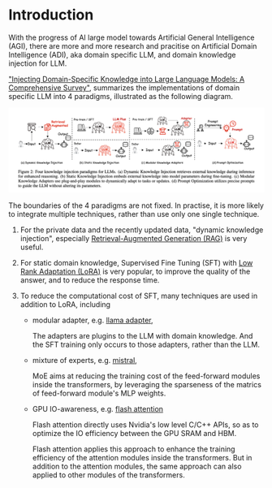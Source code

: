 # Introduction

With the progress of AI large model towards Artificial General Intelligence (AGI), 
there are more and more research and pracitise on Artificial Domain Intelligence (ADI), aka domain specific LLM, and domain knowledge injection for LLM. 

["Injecting Domain-Specific Knowledge into Large Language Models: A Comprehensive Survey"](https://arxiv.org/abs/2502.10708), 
summarizes the implementations of domain specific LLM into 4 paradigms, illustrated as the following diagram. 

![4 paradigms for the domain specific LLMs](https://github.com/kandeng/domain-specific-llm/blob/main/assets/domain_specific_llm_4_paradigms.png)

The boundaries of the 4 paradigms are not fixed. In practise, it is more likely to integrate multiple techniques, rather than use only one single technique. 

1. For the private data and the recently updated data, "dynamic knowledge injection", especially [Retrieval-Augmented Generation (RAG)](https://arxiv.org/abs/2005.11401)
   is very useful.

2. For static domain knowledge, Supervised Fine Tuning (SFT) with [Low Rank Adaptation (LoRA)](https://arxiv.org/abs/2106.09685) is very popular,
   to improve the quality of the answer, and to reduce the response time.

3. To reduce the computational cost of SFT, many techniques are used in addition to LoRA, including
   
   * modular adapter, e.g. [llama adapter](https://arxiv.org/abs/2303.16199),
     
     The adapters are plugins to the LLM with domain knowledge.
     And the SFT training only occurs to those adapters, rather than the LLM.
     
   * mixture of experts, e.g. [mistral](https://arxiv.org/abs/2401.04088),
  
     MoE aims at reducing the training cost of the feed-forward modules inside the transformers,
     by leveraging the sparseness of the matrics of feed-forward module's MLP weights. 
  
   * GPU IO-awareness, e.g. [flash attention](https://arxiv.org/abs/2205.14135)
  
     Flash attention directly uses Nvidia's low level C/C++ APIs, so as to optimize the IO efficiency between the GPU SRAM and HBM.

     Flash attention applies this approach to enhance the training efficiency of the attention modules inside the transformers.
     But in addition to the attention modules, the same approach can also applied to other modules of the transformers. 
  
